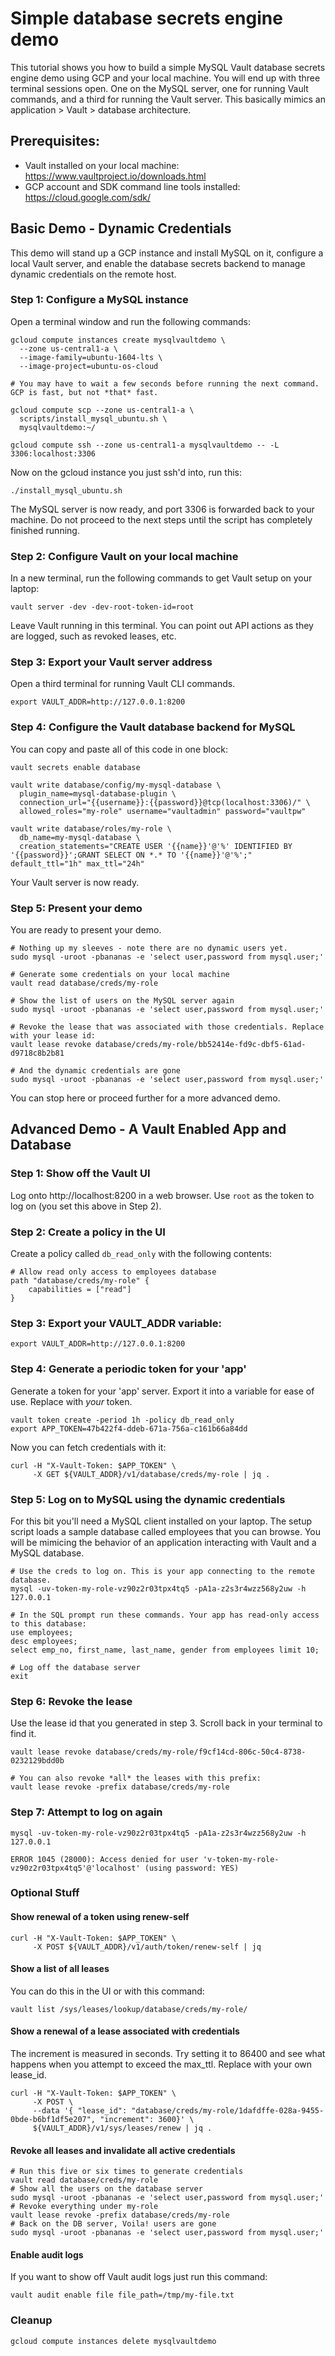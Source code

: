 # Simple database secrets engine demo

This tutorial shows you how to build a simple MySQL Vault database secrets engine demo using GCP and your local machine. You will end up with three terminal sessions open. One on the MySQL server, one for running Vault commands, and a third for running the Vault server. This basically mimics an application > Vault > database architecture. 

## Prerequisites:
* Vault installed on your local machine: https://www.vaultproject.io/downloads.html
* GCP account and SDK command line tools installed: https://cloud.google.com/sdk/

## Basic Demo - Dynamic Credentials
This demo will stand up a GCP instance and install MySQL on it, configure a local Vault server, and enable the database secrets backend to manage dynamic credentials on the remote host.

### Step 1: Configure a MySQL instance
Open a terminal window and run the following commands:

```
gcloud compute instances create mysqlvaultdemo \
  --zone us-central1-a \
  --image-family=ubuntu-1604-lts \
  --image-project=ubuntu-os-cloud
 
# You may have to wait a few seconds before running the next command. GCP is fast, but not *that* fast.

gcloud compute scp --zone us-central1-a \
  scripts/install_mysql_ubuntu.sh \
  mysqlvaultdemo:~/

gcloud compute ssh --zone us-central1-a mysqlvaultdemo -- -L 3306:localhost:3306
```

Now on the gcloud instance you just ssh'd into, run this:

```
./install_mysql_ubuntu.sh
```

The MySQL server is now ready, and port 3306 is forwarded back to your machine. Do not proceed to the next steps until the script has completely finished running.

### Step 2: Configure Vault on your local machine
In a new terminal, run the following commands to get Vault setup on your laptop:

```
vault server -dev -dev-root-token-id=root
```

Leave Vault running in this terminal. You can point out API actions as they are logged, such as revoked leases, etc.

### Step 3: Export your Vault server address
Open a third terminal for running Vault CLI commands.
```
export VAULT_ADDR=http://127.0.0.1:8200
```

### Step 4: Configure the Vault database backend for MySQL
You can copy and paste all of this code in one block:
```
vault secrets enable database

vault write database/config/my-mysql-database \
  plugin_name=mysql-database-plugin \
  connection_url="{{username}}:{{password}}@tcp(localhost:3306)/" \
  allowed_roles="my-role" username="vaultadmin" password="vaultpw"

vault write database/roles/my-role \
  db_name=my-mysql-database \
  creation_statements="CREATE USER '{{name}}'@'%' IDENTIFIED BY '{{password}}';GRANT SELECT ON *.* TO '{{name}}'@'%';" default_ttl="1h" max_ttl="24h"
```

Your Vault server is now ready. 

### Step 5: Present your demo

You are ready to present your demo.
```
# Nothing up my sleeves - note there are no dynamic users yet.
sudo mysql -uroot -pbananas -e 'select user,password from mysql.user;'

# Generate some credentials on your local machine
vault read database/creds/my-role

# Show the list of users on the MySQL server again
sudo mysql -uroot -pbananas -e 'select user,password from mysql.user;'

# Revoke the lease that was associated with those credentials. Replace with your lease id:
vault lease revoke database/creds/my-role/bb52414e-fd9c-dbf5-61ad-d9718c8b2b81

# And the dynamic credentials are gone
sudo mysql -uroot -pbananas -e 'select user,password from mysql.user;'
```

You can stop here or proceed further for a more advanced demo.

## Advanced Demo - A Vault Enabled App and Database

### Step 1: Show off the Vault UI
Log onto http://localhost:8200 in a web browser. Use `root` as the token to log on (you set this above in Step 2).

### Step 2: Create a policy in the UI
Create a policy called `db_read_only` with the following contents:
```
# Allow read only access to employees database
path "database/creds/my-role" {
    capabilities = ["read"]
}
```

### Step 3: Export your VAULT_ADDR variable:
```
export VAULT_ADDR=http://127.0.0.1:8200
```

### Step 4: Generate a periodic token for your 'app'
Generate a token for your 'app' server. Export it into a variable for ease of use. Replace with *your* token. 
```
vault token create -period 1h -policy db_read_only
export APP_TOKEN=47b422f4-ddeb-671a-756a-c161b66a84dd
```

Now you can fetch credentials with it:
```
curl -H "X-Vault-Token: $APP_TOKEN" \
     -X GET ${VAULT_ADDR}/v1/database/creds/my-role | jq .
```

### Step 5: Log on to MySQL using the dynamic credentials
For this bit you'll need a MySQL client installed on your laptop. The setup script loads a sample database called employees that you can browse. You will be mimicing the behavior of an application interacting with Vault and a MySQL database.

```
# Use the creds to log on. This is your app connecting to the remote database.
mysql -uv-token-my-role-vz90z2r03tpx4tq5 -pA1a-z2s3r4wzz568y2uw -h 127.0.0.1

# In the SQL prompt run these commands. Your app has read-only access to this database:
use employees;
desc employees;
select emp_no, first_name, last_name, gender from employees limit 10;

# Log off the database server
exit
```

### Step 6: Revoke the lease
Use the lease id that you generated in step 3. Scroll back in your terminal to find it.
```
vault lease revoke database/creds/my-role/f9cf14cd-806c-50c4-8738-0232129bdd0b

# You can also revoke *all* the leases with this prefix:
vault lease revoke -prefix database/creds/my-role
```

### Step 7: Attempt to log on again
```
mysql -uv-token-my-role-vz90z2r03tpx4tq5 -pA1a-z2s3r4wzz568y2uw -h 127.0.0.1

ERROR 1045 (28000): Access denied for user 'v-token-my-role-vz90z2r03tpx4tq5'@'localhost' (using password: YES)
```

### Optional Stuff

#### Show renewal of a token using renew-self
```
curl -H "X-Vault-Token: $APP_TOKEN" \
     -X POST ${VAULT_ADDR}/v1/auth/token/renew-self | jq
```

#### Show a list of all leases
You can do this in the UI or with this command:
```
vault list /sys/leases/lookup/database/creds/my-role/
```

#### Show a renewal of a lease associated with credentials
The increment is measured in seconds. Try setting it to 86400 and see what happens when you attempt to exceed the max_ttl. Replace with your own lease_id.
```
curl -H "X-Vault-Token: $APP_TOKEN" \
     -X POST \
     --data '{ "lease_id": "database/creds/my-role/1dafdffe-028a-9455-0bde-b6bf1df5e207", "increment": 3600}' \
     ${VAULT_ADDR}/v1/sys/leases/renew | jq .
```

#### Revoke all leases and invalidate all active credentials
```
# Run this five or six times to generate credentials
vault read database/creds/my-role
# Show all the users on the database server
sudo mysql -uroot -pbananas -e 'select user,password from mysql.user;'
# Revoke everything under my-role
vault lease revoke -prefix database/creds/my-role
# Back on the DB server, Voila! users are gone
sudo mysql -uroot -pbananas -e 'select user,password from mysql.user;'
```

#### Enable audit logs
If you want to show off Vault audit logs just run this command:

```
vault audit enable file file_path=/tmp/my-file.txt
```

### Cleanup
```
gcloud compute instances delete mysqlvaultdemo
```
